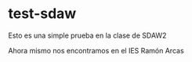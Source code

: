 # test-sdaw

Esto es una simple prueba en la clase de SDAW2

Ahora mismo nos encontramos en el IES Ramón Arcas